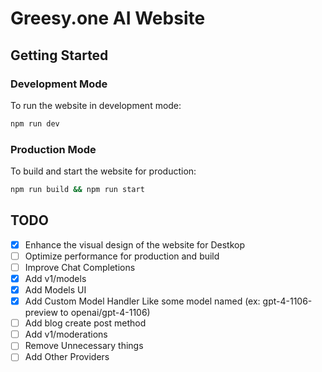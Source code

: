 # Greesy.one AI Website

## Getting Started

### Development Mode

To run the website in development mode:

```bash
npm run dev
```

### Production Mode

To build and start the website for production:

```bash
npm run build && npm run start
```

## TODO

- [X] Enhance the visual design of the website for Destkop
- [ ] Optimize performance for production and build
- [ ] Improve Chat Completions
- [X] Add v1/models
- [X] Add Models UI
- [X] Add Custom Model Handler Like some model named (ex: gpt-4-1106-preview to openai/gpt-4-1106)
- [ ] Add blog create post method
- [ ] Add v1/moderations
- [ ] Remove Unnecessary things
- [ ] Add Other Providers
